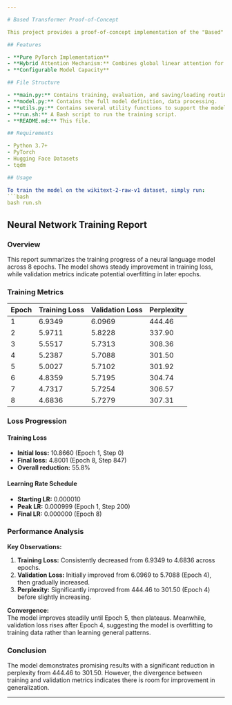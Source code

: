 ```yaml
---

# Based Transformer Proof-of-Concept

This project provides a proof-of-concept implementation of the "Based" architecture from the paper [Simple linear attention language models balance the recall‐throughput tradeoff](https://arxiv.org/abs/2402.18668). The implementation uses a combination of global linear attention via a second-order Taylor series approximation and local sliding-window softmax attention.

## Features

- **Pure PyTorch Implementation**
- **Hybrid Attention Mechanism:** Combines global linear attention for long-range interactions and local sliding-window attention for precise local recall.
- **Configurable Model Capacity** 

## File Structure

- **main.py:** Contains training, evaluation, and saving/loading routines.
- **model.py:** Contains the full model definition, data processing.
- **utils.py:** Contains several utility functions to support the model training process.
- **run.sh:** A Bash script to run the training script.
- **README.md:** This file.

## Requirements

- Python 3.7+
- PyTorch
- Hugging Face Datasets
- tqdm

## Usage

To train the model on the wikitext-2-raw-v1 dataset, simply run:
```bash
bash run.sh
```

## Neural Network Training Report

### Overview
This report summarizes the training progress of a neural language model across 8 epochs. The model shows steady improvement in training loss, while validation metrics indicate potential overfitting in later epochs.

### Training Metrics

| Epoch | Training Loss | Validation Loss | Perplexity |
|-------|---------------|-----------------|------------|
| 1     | 6.9349        | 6.0969          | 444.46     |
| 2     | 5.9711        | 5.8228          | 337.90     |
| 3     | 5.5517        | 5.7313          | 308.36     |
| 4     | 5.2387        | 5.7088          | 301.50     |
| 5     | 5.0027        | 5.7102          | 301.92     |
| 6     | 4.8359        | 5.7195          | 304.74     |
| 7     | 4.7317        | 5.7254          | 306.57     |
| 8     | 4.6836        | 5.7279          | 307.31     |

### Loss Progression

#### Training Loss
- **Initial loss:** 10.8660 (Epoch 1, Step 0)
- **Final loss:** 4.8001 (Epoch 8, Step 847)
- **Overall reduction:** 55.8%

#### Learning Rate Schedule
- **Starting LR:** 0.000010
- **Peak LR:** 0.000999 (Epoch 1, Step 200)
- **Final LR:** 0.000000 (Epoch 8)

### Performance Analysis

**Key Observations:**
1. **Training Loss:** Consistently decreased from 6.9349 to 4.6836 across epochs.
2. **Validation Loss:** Initially improved from 6.0969 to 5.7088 (Epoch 4), then gradually increased.
3. **Perplexity:** Significantly improved from 444.46 to 301.50 (Epoch 4) before slightly increasing.

**Convergence:**  
The model improves steadily until Epoch 5, then plateaus. Meanwhile, validation loss rises after Epoch 4, suggesting the model is overfitting to training data rather than learning general patterns.

### Conclusion
The model demonstrates promising results with a significant reduction in perplexity from 444.46 to 301.50. However, the divergence between training and validation metrics indicates there is room for improvement in generalization.

---
```

